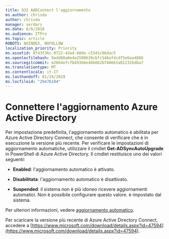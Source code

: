```yaml
---
title: 932 AADConnect l'aggiornamento
ms.author: chrisda
author: chrisda
manager: serdars
ms.date: 6/8/2018
ms.audience: ITPro
ms.topic: article
ROBOTS: NOINDEX, NOFOLLOW
localization_priority: Priority
ms.assetid: 8f43f36c-9722-43a4-b0de-c5341c06dac5
ms.openlocfilehash: 9add88a0e4a2590639cbfc546afdcdf5e6aa4886
ms.sourcegitcommit: e2864efcfb493b6e46b662b746661a61232bdba7
ms.translationtype: MT
ms.contentlocale: it-IT
ms.lasthandoff: 01/24/2019
ms.locfileid: "29476104"
---
```

# <a name="upgrade-azure-ad-connect"></a>Connettere l'aggiornamento Azure Active Directory

Per impostazione predefinita, l'aggiornamento automatico è abilitata per Azure Active Directory Connect, che consente di verificare che è in esecuzione la versione più recente. Per verificare le impostazioni di aggiornamento automatiche, utilizzare il cmdlet **Get-ADSyncAutoUpgrade** in PowerShell di Azure Active Directory. Il cmdlet restituisce uno dei valori seguenti: 
  
- **Enabled**: l'aggiornamento automatico è attivato. 
    
- **Disabilitata**: l'aggiornamento automatico è disattivato. 
    
- **Suspended**: il sistema non è più idoneo ricevere aggiornamenti automatici. Non è possibile configurare questo valore. è impostato dal sistema. 
    
Per ulteriori informazioni, vedere [aggiornamento automatico](https://docs.microsoft.com/azure/active-directory/connect/active-directory-aadconnect-feature-automatic-upgrade).
  
Per scaricare la versione più recente di Azure Active Directory Connect, accedere a [https://www.microsoft.com/download/details.aspx?id=47594](https://www.microsoft.com/download/details.aspx?id=47594).
  

